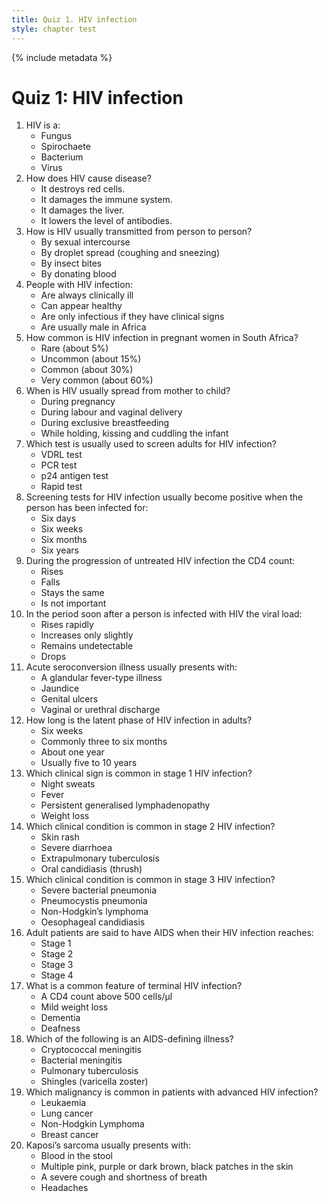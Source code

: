 ```yaml
---
title: Quiz 1. HIV infection
style: chapter test
---
```


{% include metadata %}

# Quiz 1: HIV infection

1.	HIV is a:
	-	Fungus
	-	Spirochaete
	-	Bacterium
	+	Virus
2.	How does HIV cause disease?
	-	It destroys red cells.
	+	It damages the immune system.
	-	It damages the liver.
	-	It lowers the level of antibodies.
3.	How is HIV usually transmitted from person to person?
	+	By sexual intercourse
	-	By droplet spread (coughing and sneezing)
	-	By insect bites
	-	By donating blood
4.	People with HIV infection:
	-	Are always clinically ill
	+	Can appear healthy
	-	Are only infectious if they have clinical signs
	-	Are usually male in Africa
5.	How common is HIV infection in pregnant women in South Africa?
	-	Rare (about 5%)
	-	Uncommon (about 15%)
	+	Common (about 30%)
	-	Very common (about 60%)
6.	When is HIV usually spread from mother to child?
	-	During pregnancy
	+	During labour and vaginal delivery
	-	During exclusive breastfeeding
	-	While holding, kissing and cuddling the infant
7.	Which test is usually used to screen adults for HIV infection?
	-	VDRL test
	-	PCR test
	-	p24 antigen test
	+	Rapid test
8.	Screening tests for HIV infection usually become positive when the person has been infected for:
	-	Six days
	+	Six weeks
	-	Six months
	-	Six years
9.	During the progression of untreated HIV infection the CD4 count:
	-	Rises
	+	Falls
	-	Stays the same
	-	Is not important
10.	In the period soon after a person is infected with HIV the viral load:
	+	Rises rapidly
	-	Increases only slightly
	-	Remains undetectable
	-	Drops
11.	Acute seroconversion illness usually presents with:
	+	A glandular fever-type illness
	-	Jaundice
	-	Genital ulcers
	-	Vaginal or urethral discharge
12.	How long is the latent phase of HIV infection in adults?
	-	Six weeks
	-	Commonly three to six months
	-	About one year
	+	Usually five to 10 years
13.	Which clinical sign is common in stage 1 HIV infection?
	-	Night sweats
	-	Fever
	+	Persistent generalised lymphadenopathy
	-	Weight loss
14.	Which clinical condition is common in stage 2 HIV infection?
	+	Skin rash
	-	Severe diarrhoea
	-	Extrapulmonary tuberculosis
	-	Oral candidiasis (thrush)
15.	Which clinical condition is common in stage 3 HIV infection?
	+	Severe bacterial pneumonia
	-	Pneumocystis pneumonia
	-	Non-Hodgkin’s lymphoma
	-	Oesophageal candidiasis
16.	Adult patients are said to have AIDS when their HIV infection reaches:
	-	Stage 1
	-	Stage 2
	-	Stage 3
	+	Stage 4
17.	What is a common feature of terminal HIV infection?
	-	A CD4 count above 500 cells/µl
	-	Mild weight loss
	+	Dementia
	-	Deafness
18.	Which of the following is an AIDS-defining illness?
	+	Cryptococcal meningitis
	-	Bacterial meningitis
	-	Pulmonary tuberculosis
	-	Shingles (varicella zoster)
19.	Which malignancy is common in patients with advanced HIV infection?
	-	Leukaemia
	-	Lung cancer
	+	Non-Hodgkin Lymphoma
	-	Breast cancer
20.	Kaposi’s sarcoma usually presents with:
	-	Blood in the stool
	+	Multiple pink, purple or dark brown, black patches in the skin
	-	A severe cough and shortness of breath
	-	Headaches

